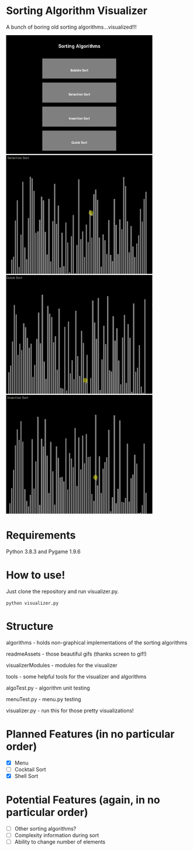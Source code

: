 # Sorting Algorithm Visualizer
A bunch of boring old sorting algorithms...visualized!!!
<p float="left">
  <img src= "readmeAssets/bubbleSort.gif" width="400" height="325"/>
  <img src= "readmeAssets/selectionSort.gif" width="400" height="325"/>
  <img src= "readmeAssets/quickSort.gif" width="400" height="325"/>
  <img src= "readmeAssets/insertionSort.gif" width="400" height="325"/>
</p>

# Requirements
Python 3.8.3 and Pygame 1.9.6

# How to use!
Just clone the repository and run visualizer.py.

`python visualizer.py`

# Structure
algorithms - holds non-graphical implementations of the sorting algorithms

readmeAssets - those beautiful gifs (thanks screen to gif!)

visualizerModules - modules for the visualizer

tools - some helpful tools for the visualizer and algorithms

algoTest.py - algorithm unit testing

menuTest.py - menu.py testing 

visualizer.py - run this for those pretty visualizations!

# Planned Features (in no particular order)
- [x] Menu
- [ ] Cocktail Sort
- [X] Shell Sort

# Potential Features (again, in no particular order)
- [ ] Other sorting algorithms?
- [ ] Complexity information during sort
- [ ] Ability to change number of elements
